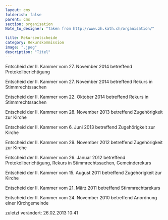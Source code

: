 ```yaml
---
layout: cms
folderish: false
parent: cms
section: organisation
Note_to_designer: "Taken from http://www.zh.kath.ch/organisation/"

title: Rekursentscheide
category: Rekurskommission
image: ".jpeg"
description: "Titel"
---
```




Entscheid der II. Kammer vom 27. November 2014 betreffend Protokollberichtigung

Entscheid der II. Kammer vom 27. November 2014 betreffend Rekurs in Stimmrechtssachen

Entscheid der II. Kammer vom 22. Oktober 2014 betreffend Rekurs in Stimmrechtssachen

Entscheid der II. Kammer vom 28. November 2013 betreffend Zugehörigkeit zur Kirche

Entscheid der II. Kammer vom 6. Juni 2013 betreffend Zugehörigkeit zur Kirche

Entscheid der II. Kammer vom 29. November 2012 betreffend Zugehörigkeit zur Kirche

Entscheid der II. Kammer vom 26. Januar 2012 betreffend Protokollberichtigung, Rekurs in Stimmrechtssachen, Gemeinderekurs

Entscheid der II. Kammer vom 15. August 2011 betreffend Zugehörigkeit zur Kirche

Entscheid der II. Kammer vom 21. März 2011 betreffend Stimmrechtsrekurs

Entscheid der II. Kammer vom 24. November 2010 betreffend Anordnung einer Kirchgemeinde

zuletzt verändert: 26.02.2013 10:41
